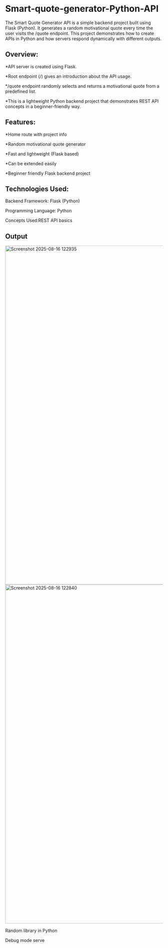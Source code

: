 # Smart-quote-generator-Python-API
The Smart Quote Generator API is a simple backend project built using Flask (Python). It generates a random motivational quote every time the user visits the /quote endpoint. This project demonstrates how to create APIs in Python and how servers respond dynamically with different outputs.
## Overview:
*API server is created using Flask.

*Root endpoint (/) gives an introduction about the API usage.

*/quote endpoint randomly selects and returns a motivational quote from a predefined list.

*This is a lightweight Python backend project that demonstrates REST API concepts in a beginner-friendly way.

## Features:
*Home route with project info

*Random motivational quote generator

*Fast and lightweight (Flask based)

*Can be extended easily

*Beginner friendly Flask backend project

## Technologies Used:
Backend Framework: Flask (Python)

Programming Language: Python

Concepts Used:REST API basics

## Output
<img width="1920" height="1080" alt="Screenshot 2025-08-16 122935" src="https://github.com/user-attachments/assets/99379fb4-f897-4698-82b5-c96095712d84" />
<img width="1920" height="1080" alt="Screenshot 2025-08-16 122840" src="https://github.com/user-attachments/assets/87222ba6-b508-4761-a438-412c11435920" />

Random library in Python

Debug mode serve

